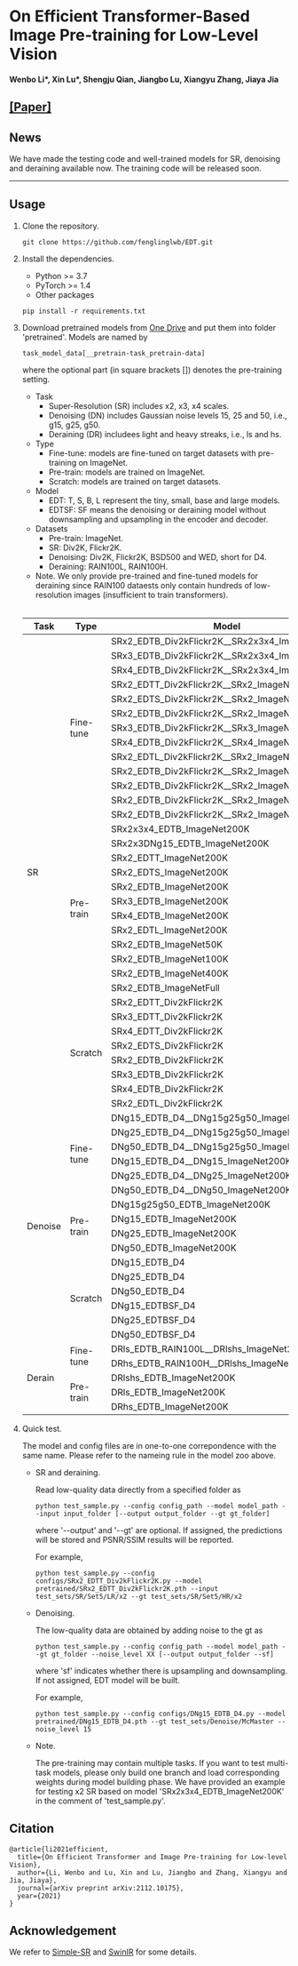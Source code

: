 # On Efficient Transformer-Based Image Pre-training for Low-Level Vision 

#### Wenbo Li\*, Xin Lu\*, Shengju Qian, Jiangbo Lu, Xiangyu Zhang, Jiaya Jia

[\[Paper\]](https://arxiv.org/abs/2112.10175)
---

## News

We have made the testing code and well-trained models for SR, denoising and deraining available now. The training code will be released soon.

---
## Usage

1. Clone the repository.
    ```shell
    git clone https://github.com/fenglinglwb/EDT.git 
    ```
2. Install the dependencies.
    - Python >= 3.7
    - PyTorch >= 1.4
    - Other packages
    ```shell
    pip install -r requirements.txt
    ```

3. Download pretrained models from [One Drive](https://mycuhk-my.sharepoint.com/:f:/g/personal/1155137927_link_cuhk_edu_hk/Eikt_wPDrIFCpVpiU0zYNu0BwOhQIHgNWuH1FYZbxZhq_w?e=bVEVeW) and put them into folder 'pretrained'. Models are named by
    ```shell
    task_model_data[__pretrain-task_pretrain-data]
    ```
    where the optional part (in square brackets \[\]) denotes the pre-training setting. 
    - Task
       - Super-Resolution (SR) includes x2, x3, x4 scales.
       - Denoising (DN) includes Gaussian noise levels 15, 25 and 50, i.e., g15, g25, g50.
       - Deraining (DR) includees light and heavy streaks, i.e., ls and hs.
    - Type
       - Fine-tune: models are fine-tuned on target datasets with pre-training on ImageNet.
       - Pre-train: models are trained on ImageNet.
       - Scratch: models are trained on target datasets.
    - Model
       - EDT: T, S, B, L represent the tiny, small, base and large models.
       - EDTSF: SF means the denoising or deraining model without downsampling and upsampling in the encoder and decoder.
    - Datasets
       - Pre-train: ImageNet.
       - SR: Div2K, Flickr2K.
       - Denoising: Div2K, Flickr2K, BSD500 and WED, short for D4.
       - Deraining: RAIN100L, RAIN100H.
    - Note. We only provide pre-trained and fine-tuned models for deraining since RAIN100 dataests only contain hundreds of low-resolution images (insufficient to train transformers).
    <br />
    <table>
    <thead>
      <tr>
        <th>Task</th>
        <th>Type</th>
        <th>Model</th>
      </tr>
    </thead>
    <tbody>
      <tr>
        <td rowspan="33">SR</td>
        <td rowspan="13">Fine-tune</td>
        <td>SRx2_EDTB_Div2kFlickr2K__SRx2x3x4_ImageNet200K</td>
      </tr>
      <tr>
        <td>SRx3_EDTB_Div2kFlickr2K__SRx2x3x4_ImageNet200K</td>
      </tr>
      <tr>
        <td>SRx4_EDTB_Div2kFlickr2K__SRx2x3x4_ImageNet200K</td>
      </tr>
      <tr>
        <td>SRx2_EDTT_Div2kFlickr2K__SRx2_ImageNet200K</td>
      </tr>
      <tr>
        <td>SRx2_EDTS_Div2kFlickr2K__SRx2_ImageNet200K</td>
      </tr>
      <tr>
        <td>SRx2_EDTB_Div2kFlickr2K__SRx2_ImageNet200K</td>
      </tr>
      <tr>
        <td>SRx3_EDTB_Div2kFlickr2K__SRx3_ImageNet200K</td>
      </tr>
      <tr>
        <td>SRx4_EDTB_Div2kFlickr2K__SRx4_ImageNet200K</td>
      </tr>
      <tr>
        <td>SRx2_EDTL_Div2kFlickr2K__SRx2_ImageNet200K</td>
      </tr>
      <tr>
        <td>SRx2_EDTB_Div2kFlickr2K__SRx2_ImageNet50K</td>
      </tr>
      <tr>
        <td>SRx2_EDTB_Div2kFlickr2K__SRx2_ImageNet100K</td>
      </tr>
      <tr>
        <td>SRx2_EDTB_Div2kFlickr2K__SRx2_ImageNet400K</td>
      </tr>
      <tr>
        <td>SRx2_EDTB_Div2kFlickr2K__SRx2_ImageNetFull</td>
      </tr>
      <tr>
        <td rowspan="12">Pre-train</td>
        <td>SRx2x3x4_EDTB_ImageNet200K</td>
      </tr>
      <tr>
        <td>SRx2x3DNg15_EDTB_ImageNet200K</td>
      </tr>
      <tr>
        <td>SRx2_EDTT_ImageNet200K</td>
      </tr>
      <tr>
        <td>SRx2_EDTS_ImageNet200K</td>
      </tr>
      <tr>
        <td>SRx2_EDTB_ImageNet200K</td>
      </tr>
      <tr>
        <td>SRx3_EDTB_ImageNet200K</td>
      </tr>
      <tr>
        <td>SRx4_EDTB_ImageNet200K</td>
      </tr>
      <tr>
        <td>SRx2_EDTL_ImageNet200K</td>
      </tr>
      <tr>
        <td>SRx2_EDTB_ImageNet50K</td>
      </tr>
      <tr>
        <td>SRx2_EDTB_ImageNet100K</td>
      </tr>
      <tr>
        <td>SRx2_EDTB_ImageNet400K</td>
      </tr>
      <tr>
        <td>SRx2_EDTB_ImageNetFull</td>
      </tr>
      <tr>
        <td rowspan="8">Scratch</td>
        <td>SRx2_EDTT_Div2kFlickr2K</td>
      </tr>
      <tr>
        <td>SRx3_EDTT_Div2kFlickr2K</td>
      </tr>
      <tr>
        <td>SRx4_EDTT_Div2kFlickr2K</td>
      </tr>
      <tr>
        <td>SRx2_EDTS_Div2kFlickr2K</td>
      </tr>
      <tr>
        <td>SRx2_EDTB_Div2kFlickr2K</td>
      </tr>
      <tr>
        <td>SRx3_EDTB_Div2kFlickr2K</td>
      </tr>
      <tr>
        <td>SRx4_EDTB_Div2kFlickr2K</td>
      </tr>
      <tr>
        <td>SRx2_EDTL_Div2kFlickr2K</td>
      </tr>
      <tr>
        <td rowspan="16">Denoise</td>
        <td rowspan="6">Fine-tune</td>
        <td>DNg15_EDTB_D4__DNg15g25g50_ImageNet200K</td>
      </tr>
      <tr>
        <td>DNg25_EDTB_D4__DNg15g25g50_ImageNet200K</td>
      </tr>
      <tr>
        <td>DNg50_EDTB_D4__DNg15g25g50_ImageNet200K</td>
      </tr>
      <tr>
        <td>DNg15_EDTB_D4__DNg15_ImageNet200K</td>
      </tr>
      <tr>
        <td>DNg25_EDTB_D4__DNg25_ImageNet200K</td>
      </tr>
      <tr>
        <td>DNg50_EDTB_D4__DNg50_ImageNet200K</td>
      </tr>
      <tr>
        <td rowspan="4">Pre-train</td>
        <td>DNg15g25g50_EDTB_ImageNet200K</td>
      </tr>
      <tr>
        <td>DNg15_EDTB_ImageNet200K</td>
      </tr>
      <tr>
        <td>DNg25_EDTB_ImageNet200K</td>
      </tr>
      <tr>
        <td>DNg50_EDTB_ImageNet200K</td>
      </tr>
      <tr>
        <td rowspan="6">Scratch</td>
        <td>DNg15_EDTB_D4</td>
      </tr>
      <tr>
        <td>DNg25_EDTB_D4</td>
      </tr>
      <tr>
        <td>DNg50_EDTB_D4</td>
      </tr>
      <tr>
        <td>DNg15_EDTBSF_D4</td>
      </tr>
      <tr>
        <td>DNg25_EDTBSF_D4</td>
      </tr>
      <tr>
        <td>DNg50_EDTBSF_D4</td>
      </tr>
     <tr>
       <td rowspan="5">Derain</td>
       <td rowspan="2">Fine-tune</td>
       <td>DRls_EDTB_RAIN100L__DRlshs_ImageNet200K</td>
     </tr>
     <tr>
       <td>DRhs_EDTB_RAIN100H__DRlshs_ImageNet200K</td>
     </tr>
     <tr>
       <td rowspan="3">Pre-train</td>
       <td>DRlshs_EDTB_ImageNet200K</td>
     </tr>
     <tr>
       <td>DRls_EDTB_ImageNet200K</td>
     </tr>
     <tr>
       <td>DRhs_EDTB_ImageNet200K</td>
     </tr>
    </tbody>
    </table> 


4. Quick test.
    
    The model and config files are in one-to-one correpondence with the same name. Please refer to the nameing rule in the model zoo above.

    - SR and deraining.

        Read low-quality data directly from a specified folder as
        ```shell
        python test_sample.py --config config_path --model model_path --input input_folder [--output output_folder --gt gt_folder]
        ```
        where '--output' and '--gt' are optional. If assigned, the predictions will be stored and PSNR/SSIM results will be reported.

        For example,
        ```shell
        python test_sample.py --config configs/SRx2_EDTT_Div2kFlickr2K.py --model pretrained/SRx2_EDTT_Div2kFlickr2K.pth --input test_sets/SR/Set5/LR/x2 --gt test_sets/SR/Set5/HR/x2 
        ```

    - Denoising.

        The low-quality data are obtained by adding noise to the gt as
        ```shell
        python test_sample.py --config config_path --model model_path --gt gt_folder --noise_level XX [--output output_folder --sf]
        ```
        where 'sf' indicates whether there is upsampling and downsampling. If not assigned, EDT model will be built.

        For example,
        ```shell
        python test_sample.py --config configs/DNg15_EDTB_D4.py --model pretrained/DNg15_EDTB_D4.pth --gt test_sets/Denoise/McMaster --noise_level 15 
        ```

    - Note.

        The pre-training may contain multiple tasks. If you want to test multi-task models, please only build one branch and load corresponding weights during model building phase. We have provided an example for testing x2 SR based on model 'SRx2x3x4_EDTB_ImageNet200K' in the comment of 'test_sample.py'.

## Citation
    @article{li2021efficient,
      title={On Efficient Transformer and Image Pre-training for Low-level Vision},
      author={Li, Wenbo and Lu, Xin and Lu, Jiangbo and Zhang, Xiangyu and Jia, Jiaya},
      journal={arXiv preprint arXiv:2112.10175},
      year={2021}
    }

## Acknowledgement
We refer to [Simple-SR](https://github.com/dvlab-research/Simple-SR) and [SwinIR](https://github.com/JingyunLiang/SwinIR) for some details.
